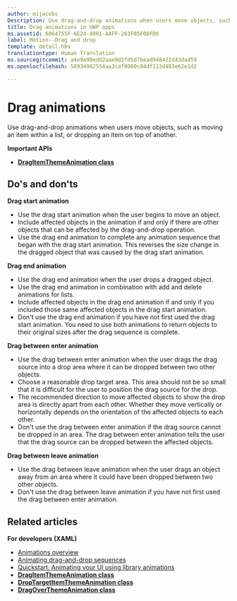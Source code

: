 ```yaml
---
author: mijacobs
Description: Use drag-and-drop animations when users move objects, such as moving an item within a list, or dropping an item on top of another.
title: Drag animations in UWP apps
ms.assetid: 6064755F-6E24-4901-A4FF-263F05F0DFD6
label: Motion--Drag and drop
template: detail.hbs
translationtype: Human Translation
ms.sourcegitcommit: a4e9a90edd2aae9d2fd5d7bead948422d43dad59
ms.openlocfilehash: 58934982554aa3caf0060c84df113d483e62e1d2

---
```


# Drag animations




Use drag-and-drop animations when users move objects, such as moving an item within a list, or dropping an item on top of another.

**Important APIs**

-   [**DragItemThemeAnimation class**](https://msdn.microsoft.com/library/windows/apps/br243174)


## Do's and don'ts


**Drag start animation**

-   Use the drag start animation when the user begins to move an object.
-   Include affected objects in the animation if and only if there are other objects that can be affected by the drag-and-drop operation.
-   Use the drag end animation to complete any animation sequence that began with the drag start animation. This reverses the size change in the dragged object that was caused by the drag start animation.

**Drag end animation**

-   Use the drag end animation when the user drops a dragged object.
-   Use the drag end animation in combination with add and delete animations for lists.
-   Include affected objects in the drag end animation if and only if you included those same affected objects in the drag start animation.
-   Don't use the drag end animation if you have not first used the drag start animation. You need to use both animations to return objects to their original sizes after the drag sequence is complete.

**Drag between enter animation**

-   Use the drag between enter animation when the user drags the drag source into a drop area where it can be dropped between two other objects.
-   Choose a reasonable drop target area. This area should not be so small that it is difficult for the user to position the drag source for the drop.
-   The recommended direction to move affected objects to show the drop area is directly apart from each other. Whether they move vertically or horizontally depends on the orientation of the affected objects to each other.
-   Don't use the drag between enter animation if the drag source cannot be dropped in an area. The drag between enter animation tells the user that the drag source can be dropped between the affected objects.

**Drag between leave animation**

-   Use the drag between leave animation when the user drags an object away from an area where it could have been dropped between two other objects.
-   Don't use the drag between leave animation if you have not first used the drag between enter animation.


## Related articles

**For developers (XAML)**
* [Animations overview](https://msdn.microsoft.com/library/windows/apps/mt187350)
* [Animating drag-and-drop sequences](https://msdn.microsoft.com/library/windows/apps/xaml/jj649427)
* [Quickstart: Animating your UI using library animations](https://msdn.microsoft.com/library/windows/apps/xaml/hh452703)
* [**DragItemThemeAnimation class**](https://msdn.microsoft.com/library/windows/apps/br243174)
* [**DropTargetItemThemeAnimation class**](https://msdn.microsoft.com/library/windows/apps/br243186)
* [**DragOverThemeAnimation class**](https://msdn.microsoft.com/library/windows/apps/br243180)


 







<!--HONumber=Aug16_HO3-->


